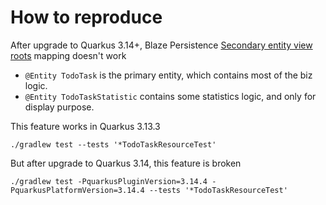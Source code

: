 # How to reproduce

After upgrade to Quarkus 3.14+, Blaze
Persistence [Secondary entity view roots](https://persistence.blazebit.com/documentation/1.6/entity-view/manual/en_US/#secondary-entity-view-roots)
mapping doesn't work

* `@Entity TodoTask` is the primary entity, which contains most of the biz logic.
* `@Entity TodoTaskStatistic` contains some statistics logic, and only for display purpose.

This feature works in Quarkus 3.13.3

`./gradlew test --tests '*TodoTaskResourceTest'`

But after upgrade to Quarkus 3.14, this feature is broken

`./gradlew test -PquarkusPluginVersion=3.14.4 -PquarkusPlatformVersion=3.14.4 --tests '*TodoTaskResourceTest'`
